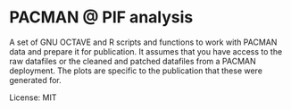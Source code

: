 # PACMAN @ PIF analysis
A set of GNU OCTAVE and R scripts and functions to work with PACMAN data and prepare it for publication.
It assumes that you have access to the raw datafiles or the cleaned and patched datafiles from a PACMAN deployment.
The plots are specific to the publication that these were generated for.

License: MIT


